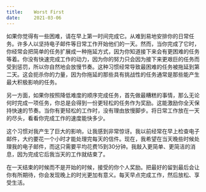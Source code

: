 ```yaml
---
title:    Worst First
date:     2021-03-06
---
```


如果你觉得有一些困难，请在早上第一时间完成它。从难到易地安排你的日常任务。许多人以坚持电子邮件等日常工作开始他们的一天。然而，当你完成了它时，你经常会把简单的任务扩展成一种拖延方式，因为你知道接下来会有更困难的任务等着。你没有快速完成工作的动力，因为你的努力只会因为接下来更艰巨的任务而受到惩罚，所以你自然地会放慢节奏。这种习惯经常导致最困难的任务被拖延到第二天。这会扼杀你的力量，因为你拖延的那些具有挑战性的任务通常是那些能产生最大积极影响的任务。

另一方面，如果你按照降低难度的顺序完成任务，首先做最糟糕的事情，那么无论何时完成一项任务，你总是会得到一份更轻松的任务作为奖励。这能激励你全天保持快速的节奏。当你有更轻松的工作时，没有理由放慢脚步。将日常工作放在一天的尽头，看看你完成工作的速度能快多少。

这个习惯对我产生了巨大的影响，让我感到非常惊讶。我以前经常在早上检查电子邮件，大约要花一个小时才能处理完每天的信件。现在，我希望在当天晚些时候处理我的电子邮件，而这只需要平均花费15到30分钟。我敲入更简单、更简洁的消息，因为完成它后我当天的工作就结束了。

在一天结束的时候而不是开始的时候，接受的你个人奖励。把最好的留到最后会让你有所期待，你会发现晚上的时光更加有意义。每天早点完成工作，然后放松、享受生活。

